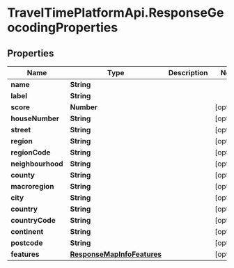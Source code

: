 # TravelTimePlatformApi.ResponseGeocodingProperties

## Properties
Name | Type | Description | Notes
------------ | ------------- | ------------- | -------------
**name** | **String** |  | 
**label** | **String** |  | 
**score** | **Number** |  | [optional] 
**houseNumber** | **String** |  | [optional] 
**street** | **String** |  | [optional] 
**region** | **String** |  | [optional] 
**regionCode** | **String** |  | [optional] 
**neighbourhood** | **String** |  | [optional] 
**county** | **String** |  | [optional] 
**macroregion** | **String** |  | [optional] 
**city** | **String** |  | [optional] 
**country** | **String** |  | [optional] 
**countryCode** | **String** |  | [optional] 
**continent** | **String** |  | [optional] 
**postcode** | **String** |  | [optional] 
**features** | [**ResponseMapInfoFeatures**](ResponseMapInfoFeatures.md) |  | [optional] 


